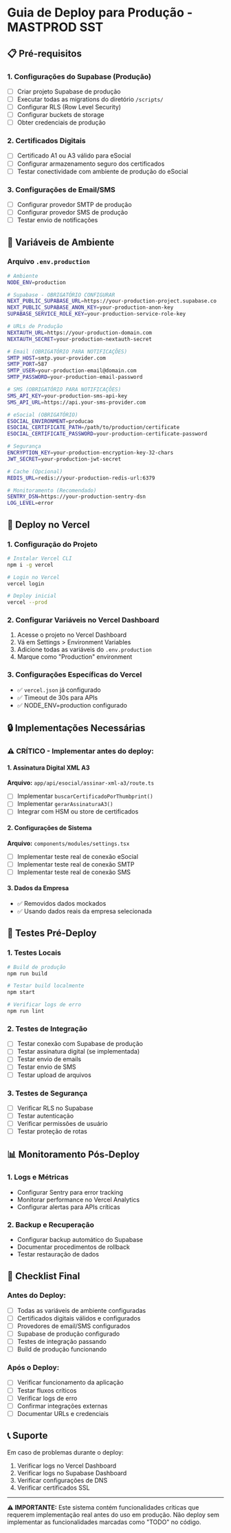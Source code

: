 # Guia de Deploy para Produção - MASTPROD SST

## 📋 Pré-requisitos

### 1. Configurações do Supabase (Produção)
- [ ] Criar projeto Supabase de produção
- [ ] Executar todas as migrations do diretório `/scripts/`
- [ ] Configurar RLS (Row Level Security)
- [ ] Configurar buckets de storage
- [ ] Obter credenciais de produção

### 2. Certificados Digitais
- [ ] Certificado A1 ou A3 válido para eSocial
- [ ] Configurar armazenamento seguro dos certificados
- [ ] Testar conectividade com ambiente de produção do eSocial

### 3. Configurações de Email/SMS
- [ ] Configurar provedor SMTP de produção
- [ ] Configurar provedor SMS de produção
- [ ] Testar envio de notificações

## 🔧 Variáveis de Ambiente

### Arquivo `.env.production`
```bash
# Ambiente
NODE_ENV=production

# Supabase - OBRIGATÓRIO CONFIGURAR
NEXT_PUBLIC_SUPABASE_URL=https://your-production-project.supabase.co
NEXT_PUBLIC_SUPABASE_ANON_KEY=your-production-anon-key
SUPABASE_SERVICE_ROLE_KEY=your-production-service-role-key

# URLs de Produção
NEXTAUTH_URL=https://your-production-domain.com
NEXTAUTH_SECRET=your-production-nextauth-secret

# Email (OBRIGATÓRIO PARA NOTIFICAÇÕES)
SMTP_HOST=smtp.your-provider.com
SMTP_PORT=587
SMTP_USER=your-production-email@domain.com
SMTP_PASSWORD=your-production-email-password

# SMS (OBRIGATÓRIO PARA NOTIFICAÇÕES)
SMS_API_KEY=your-production-sms-api-key
SMS_API_URL=https://api.your-sms-provider.com

# eSocial (OBRIGATÓRIO)
ESOCIAL_ENVIRONMENT=producao
ESOCIAL_CERTIFICATE_PATH=/path/to/production/certificate
ESOCIAL_CERTIFICATE_PASSWORD=your-production-certificate-password

# Segurança
ENCRYPTION_KEY=your-production-encryption-key-32-chars
JWT_SECRET=your-production-jwt-secret

# Cache (Opcional)
REDIS_URL=redis://your-production-redis-url:6379

# Monitoramento (Recomendado)
SENTRY_DSN=https://your-production-sentry-dsn
LOG_LEVEL=error
```

## 🚀 Deploy no Vercel

### 1. Configuração do Projeto
```bash
# Instalar Vercel CLI
npm i -g vercel

# Login no Vercel
vercel login

# Deploy inicial
vercel --prod
```

### 2. Configurar Variáveis no Vercel Dashboard
1. Acesse o projeto no Vercel Dashboard
2. Vá em Settings > Environment Variables
3. Adicione todas as variáveis do `.env.production`
4. Marque como "Production" environment

### 3. Configurações Específicas do Vercel
- ✅ `vercel.json` já configurado
- ✅ Timeout de 30s para APIs
- ✅ NODE_ENV=production configurado

## 🔒 Implementações Necessárias

### ⚠️ CRÍTICO - Implementar antes do deploy:

#### 1. Assinatura Digital XML A3
**Arquivo:** `app/api/esocial/assinar-xml-a3/route.ts`
- [ ] Implementar `buscarCertificadoPorThumbprint()`
- [ ] Implementar `gerarAssinaturaA3()`
- [ ] Integrar com HSM ou store de certificados

#### 2. Configurações de Sistema
**Arquivo:** `components/modules/settings.tsx`
- [ ] Implementar teste real de conexão eSocial
- [ ] Implementar teste real de conexão SMTP
- [ ] Implementar teste real de conexão SMS

#### 3. Dados da Empresa
- ✅ Removidos dados mockados
- ✅ Usando dados reais da empresa selecionada

## 🧪 Testes Pré-Deploy

### 1. Testes Locais
```bash
# Build de produção
npm run build

# Testar build localmente
npm start

# Verificar logs de erro
npm run lint
```

### 2. Testes de Integração
- [ ] Testar conexão com Supabase de produção
- [ ] Testar assinatura digital (se implementada)
- [ ] Testar envio de emails
- [ ] Testar envio de SMS
- [ ] Testar upload de arquivos

### 3. Testes de Segurança
- [ ] Verificar RLS no Supabase
- [ ] Testar autenticação
- [ ] Verificar permissões de usuário
- [ ] Testar proteção de rotas

## 📊 Monitoramento Pós-Deploy

### 1. Logs e Métricas
- Configurar Sentry para error tracking
- Monitorar performance no Vercel Analytics
- Configurar alertas para APIs críticas

### 2. Backup e Recuperação
- Configurar backup automático do Supabase
- Documentar procedimentos de rollback
- Testar restauração de dados

## 🚨 Checklist Final

### Antes do Deploy:
- [ ] Todas as variáveis de ambiente configuradas
- [ ] Certificados digitais válidos e configurados
- [ ] Provedores de email/SMS configurados
- [ ] Supabase de produção configurado
- [ ] Testes de integração passando
- [ ] Build de produção funcionando

### Após o Deploy:
- [ ] Verificar funcionamento da aplicação
- [ ] Testar fluxos críticos
- [ ] Verificar logs de erro
- [ ] Confirmar integrações externas
- [ ] Documentar URLs e credenciais

## 📞 Suporte

Em caso de problemas durante o deploy:
1. Verificar logs no Vercel Dashboard
2. Verificar logs no Supabase Dashboard
3. Verificar configurações de DNS
4. Verificar certificados SSL

---

**⚠️ IMPORTANTE:** Este sistema contém funcionalidades críticas que requerem implementação real antes do uso em produção. Não deploy sem implementar as funcionalidades marcadas como "TODO" no código.